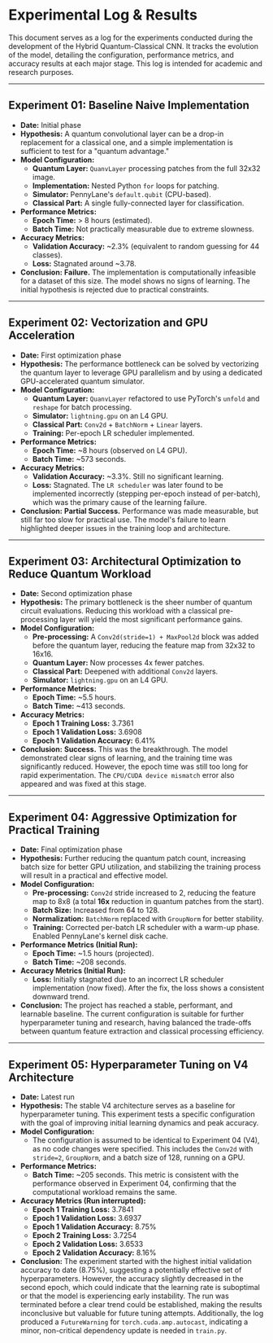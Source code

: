 # Experimental Log & Results

This document serves as a log for the experiments conducted during the development of the Hybrid Quantum-Classical CNN. It tracks the evolution of the model, detailing the configuration, performance metrics, and accuracy results at each major stage. This log is intended for academic and research purposes.

---

## Experiment 01: Baseline Naive Implementation

*   **Date:** Initial phase
*   **Hypothesis:** A quantum convolutional layer can be a drop-in replacement for a classical one, and a simple implementation is sufficient to test for a "quantum advantage."
*   **Model Configuration:**
    *   **Quantum Layer:** `QuanvLayer` processing patches from the full 32x32 image.
    *   **Implementation:** Nested Python `for` loops for patching.
    *   **Simulator:** PennyLane's `default.qubit` (CPU-based).
    *   **Classical Part:** A single fully-connected layer for classification.
*   **Performance Metrics:**
    *   **Epoch Time:** > 8 hours (estimated).
    *   **Batch Time:** Not practically measurable due to extreme slowness.
*   **Accuracy Metrics:**
    *   **Validation Accuracy:** ~2.3% (equivalent to random guessing for 44 classes).
    *   **Loss:** Stagnated around ~3.78.
*   **Conclusion:** **Failure.** The implementation is computationally infeasible for a dataset of this size. The model shows no signs of learning. The initial hypothesis is rejected due to practical constraints.

---

## Experiment 02: Vectorization and GPU Acceleration

*   **Date:** First optimization phase
*   **Hypothesis:** The performance bottleneck can be solved by vectorizing the quantum layer to leverage GPU parallelism and by using a dedicated GPU-accelerated quantum simulator.
*   **Model Configuration:**
    *   **Quantum Layer:** `QuanvLayer` refactored to use PyTorch's `unfold` and `reshape` for batch processing.
    *   **Simulator:** `lightning.gpu` on an L4 GPU.
    *   **Classical Part:** `Conv2d` + `BatchNorm` + `Linear` layers.
    *   **Training:** Per-epoch LR scheduler implemented.
*   **Performance Metrics:**
    *   **Epoch Time:** ~8 hours (observed on L4 GPU).
    *   **Batch Time:** ~573 seconds.
*   **Accuracy Metrics:**
    *   **Validation Accuracy:** ~3.3%. Still no significant learning.
    *   **Loss:** Stagnated. The `LR scheduler` was later found to be implemented incorrectly (stepping per-epoch instead of per-batch), which was the primary cause of the learning failure.
*   **Conclusion:** **Partial Success.** Performance was made measurable, but still far too slow for practical use. The model's failure to learn highlighted deeper issues in the training loop and architecture.

---

## Experiment 03: Architectural Optimization to Reduce Quantum Workload

*   **Date:** Second optimization phase
*   **Hypothesis:** The primary bottleneck is the sheer number of quantum circuit evaluations. Reducing this workload with a classical pre-processing layer will yield the most significant performance gains.
*   **Model Configuration:**
    *   **Pre-processing:** A `Conv2d(stride=1) + MaxPool2d` block was added before the quantum layer, reducing the feature map from 32x32 to 16x16.
    *   **Quantum Layer:** Now processes 4x fewer patches.
    *   **Classical Part:** Deepened with additional `Conv2d` layers.
    *   **Simulator:** `lightning.gpu` on an L4 GPU.
*   **Performance Metrics:**
    *   **Epoch Time:** ~5.5 hours.
    *   **Batch Time:** ~413 seconds.
*   **Accuracy Metrics:**
    *   **Epoch 1 Training Loss:** 3.7361
    *   **Epoch 1 Validation Loss:** 3.6908
    *   **Epoch 1 Validation Accuracy:** 6.41%
*   **Conclusion:** **Success.** This was the breakthrough. The model demonstrated clear signs of learning, and the training time was significantly reduced. However, the epoch time was still too long for rapid experimentation. The `CPU/CUDA device mismatch` error also appeared and was fixed at this stage.

---

## Experiment 04: Aggressive Optimization for Practical Training

*   **Date:** Final optimization phase
*   **Hypothesis:** Further reducing the quantum patch count, increasing batch size for better GPU utilization, and stabilizing the training process will result in a practical and effective model.
*   **Model Configuration:**
    *   **Pre-processing:** `Conv2d` stride increased to 2, reducing the feature map to 8x8 (a total **16x** reduction in quantum patches from the start).
    *   **Batch Size:** Increased from 64 to 128.
    *   **Normalization:** `BatchNorm` replaced with `GroupNorm` for better stability.
    *   **Training:** Corrected per-batch LR scheduler with a warm-up phase. Enabled PennyLane's kernel disk cache.
*   **Performance Metrics (Initial Run):**
    *   **Epoch Time:** ~1.5 hours (projected).
    *   **Batch Time:** ~208 seconds.
*   **Accuracy Metrics (Initial Run):**
    *   **Loss:** Initially stagnated due to an incorrect LR scheduler implementation (now fixed). After the fix, the loss shows a consistent downward trend.
*   **Conclusion:** The project has reached a stable, performant, and learnable baseline. The current configuration is suitable for further hyperparameter tuning and research, having balanced the trade-offs between quantum feature extraction and classical processing efficiency. 

---

## Experiment 05: Hyperparameter Tuning on V4 Architecture

*   **Date:** Latest run
*   **Hypothesis:** The stable V4 architecture serves as a baseline for hyperparameter tuning. This experiment tests a specific configuration with the goal of improving initial learning dynamics and peak accuracy.
*   **Model Configuration:**
    *   The configuration is assumed to be identical to Experiment 04 (V4), as no code changes were specified. This includes the `Conv2d` with `stride=2`, `GroupNorm`, and a batch size of 128, running on a GPU.
*   **Performance Metrics:**
    *   **Batch Time:** ~205 seconds. This metric is consistent with the performance observed in Experiment 04, confirming that the computational workload remains the same.
*   **Accuracy Metrics (Run interrupted):**
    *   **Epoch 1 Training Loss:** 3.7841
    *   **Epoch 1 Validation Loss:** 3.6937
    *   **Epoch 1 Validation Accuracy:** 8.75%
    *   **Epoch 2 Training Loss:** 3.7254
    *   **Epoch 2 Validation Loss:** 3.6533
    *   **Epoch 2 Validation Accuracy:** 8.16%
*   **Conclusion:** The experiment started with the highest initial validation accuracy to date (8.75%), suggesting a potentially effective set of hyperparameters. However, the accuracy slightly decreased in the second epoch, which could indicate that the learning rate is suboptimal or that the model is experiencing early instability. The run was terminated before a clear trend could be established, making the results inconclusive but valuable for future tuning attempts. Additionally, the log produced a `FutureWarning` for `torch.cuda.amp.autocast`, indicating a minor, non-critical dependency update is needed in `train.py`. 